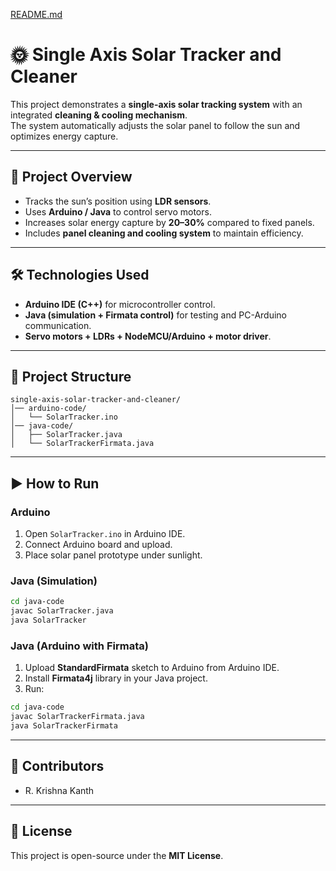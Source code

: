 [README.md](https://github.com/user-attachments/files/22125646/README.md)
# 🌞 Single Axis Solar Tracker and Cleaner

This project demonstrates a **single-axis solar tracking system** with an integrated **cleaning & cooling mechanism**.  
The system automatically adjusts the solar panel to follow the sun and optimizes energy capture.

---

## 📌 Project Overview
- Tracks the sun’s position using **LDR sensors**.  
- Uses **Arduino / Java** to control servo motors.  
- Increases solar energy capture by **20–30%** compared to fixed panels.  
- Includes **panel cleaning and cooling system** to maintain efficiency.  

---

## 🛠️ Technologies Used
- **Arduino IDE (C++)** for microcontroller control.  
- **Java (simulation + Firmata control)** for testing and PC-Arduino communication.  
- **Servo motors + LDRs + NodeMCU/Arduino + motor driver**.  

---

## 📂 Project Structure
```
single-axis-solar-tracker-and-cleaner/
│── arduino-code/
│   └── SolarTracker.ino
│── java-code/
│   ├── SolarTracker.java
│   └── SolarTrackerFirmata.java
```

---

## ▶️ How to Run
### Arduino
1. Open `SolarTracker.ino` in Arduino IDE.  
2. Connect Arduino board and upload.  
3. Place solar panel prototype under sunlight.  

### Java (Simulation)
```bash
cd java-code
javac SolarTracker.java
java SolarTracker
```

### Java (Arduino with Firmata)
1. Upload **StandardFirmata** sketch to Arduino from Arduino IDE.  
2. Install **Firmata4j** library in your Java project.  
3. Run:
```bash
cd java-code
javac SolarTrackerFirmata.java
java SolarTrackerFirmata
```

---

## 👥 Contributors
- R. Krishna Kanth  


---

## 📜 License
This project is open-source under the **MIT License**.
